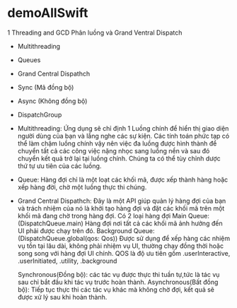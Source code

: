 # demoAllSwift
1 Threading and GCD
Phân luồng và Grand Ventral Dispatch
+ Multithreading
+ Queues
+ Grand Central Dispathch
+ Sync (Mã đồng bộ)
+ Async (Không đồng bộ)
+ DispatchGroup

 + Multithreading: Ứng dụng sẽ chỉ định 1 Luồng chính để hiển thị giao diện người dùng của bạn và lắng nghe các sự kiện. Các tính toán phức tạp có thể làm chậm luồng chính vậy nên việc đa luồng được hình thành để chuyển tất cả các công việc nặng nhọc sang luồng nền và sau đó chuyển kết quả trở lại tại luồng chính.
  Chúng ta có thể tùy chỉnh dược thứ tự ưu tiên của các luồng.
+ Queue: Hàng đợi chỉ là một loạt các khối mã, được xếp thành hàng hoặc xếp hàng đời, chờ một luồng thực thi chúng.
+ Grand Central Dispathch: Đây là một API giúp quản lý hàng đợi của bạn và trách nhiệm của nó là khởi tạo hàng đợi và đặt các khối mã trên một khối mã đang chờ trong hàng đợi.
  Có 2 loại hàng đợi
                     Main Queue:(DispatchQueue.main) Hàng đợi nơi tất cả các khối mã ảnh hưởng đến UI phải được chạy trên đó. 
                     Background Queue:(DispatchQueue.global(qos: Qos)) Được sử dụng để xếp hàng các nhiệm vụ tồn tại lâu dài, không phải nhiệm vụ UI, thường chạy đồng thời hoặc song song với hàng đợi UI chính. QOS là độ ưu tiên gồm .userInteractive, .userInitiated, .utility, .background

  Synchronous(Đồng bộ): các tác vụ được thực thi tuần tự,tức là tác vụ sau chỉ bắt đầu khi tác vụ trước hoàn thành.
  Asynchronous(Bất đồng bộ): Tiếp tục thực thi các tác vụ khác mà không chờ đợi, kết quả sẽ được xử lý sau khi hoàn thành.
